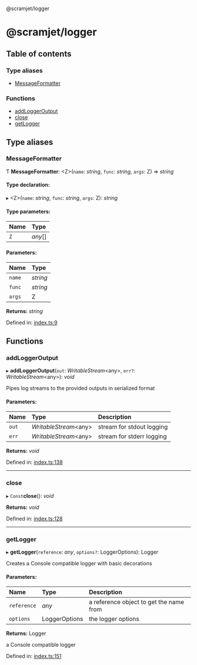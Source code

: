 @scramjet/logger

# @scramjet/logger

## Table of contents

### Type aliases

- [MessageFormatter](README.md#messageformatter)

### Functions

- [addLoggerOutput](README.md#addloggeroutput)
- [close](README.md#close)
- [getLogger](README.md#getlogger)

## Type aliases

### MessageFormatter

Ƭ **MessageFormatter**: <Z\>(`name`: *string*, `func`: *string*, `args`: Z) => *string*

#### Type declaration:

▸ <Z\>(`name`: *string*, `func`: *string*, `args`: Z): *string*

#### Type parameters:

| Name | Type |
| :------ | :------ |
| `Z` | *any*[] |

#### Parameters:

| Name | Type |
| :------ | :------ |
| `name` | *string* |
| `func` | *string* |
| `args` | Z |

**Returns:** *string*

Defined in: [index.ts:9](https://github.com/scramjet-cloud-platform/scramjet-csi-dev/blob/61a9cb1/packages/logger/src/index.ts#L9)

## Functions

### addLoggerOutput

▸ **addLoggerOutput**(`out`: *WritableStream*<any\>, `err?`: *WritableStream*<any\>): *void*

Pipes log streams to the provided outputs in serialized format

#### Parameters:

| Name | Type | Description |
| :------ | :------ | :------ |
| `out` | *WritableStream*<any\> | stream for stdout logging |
| `err` | *WritableStream*<any\> | stream for stderr logging |

**Returns:** *void*

Defined in: [index.ts:138](https://github.com/scramjet-cloud-platform/scramjet-csi-dev/blob/61a9cb1/packages/logger/src/index.ts#L138)

___

### close

▸ `Const`**close**(): *void*

**Returns:** *void*

Defined in: [index.ts:128](https://github.com/scramjet-cloud-platform/scramjet-csi-dev/blob/61a9cb1/packages/logger/src/index.ts#L128)

___

### getLogger

▸ **getLogger**(`reference`: *any*, `options?`: LoggerOptions): Logger

Creates a Console compatible logger with basic decorations

#### Parameters:

| Name | Type | Description |
| :------ | :------ | :------ |
| `reference` | *any* | a reference object to get the name from |
| `options` | LoggerOptions | the logger options |

**Returns:** Logger

a Console compatible logger

Defined in: [index.ts:151](https://github.com/scramjet-cloud-platform/scramjet-csi-dev/blob/61a9cb1/packages/logger/src/index.ts#L151)
